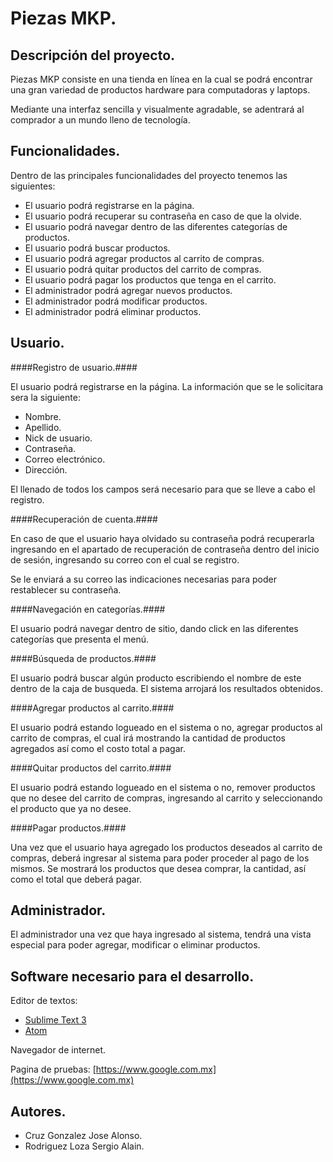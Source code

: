 Piezas MKP.
===================================
Descripción del proyecto.
--------------------------

Piezas MKP consiste en una tienda en línea en la cual se podrá encontrar una gran variedad de productos hardware para computadoras y laptops.


Mediante una interfaz sencilla y visualmente agradable, se adentrará al comprador a un mundo lleno de tecnología.

Funcionalidades.
------------------
Dentro de las principales funcionalidades del proyecto tenemos las siguientes:

- El usuario podrá registrarse en la página.
- El usuario podrá recuperar su contraseña en caso de que la olvide.
- El usuario podrá navegar dentro de las diferentes categorías de productos.
- El usuario podrá buscar productos.
- El usuario podrá agregar productos al carrito de compras.
- El usuario podrá quitar productos del carrito de compras.
- El usuario podrá pagar los productos que tenga en el carrito.
- El administrador podrá agregar nuevos productos.
- El administrador podrá modificar productos.
- El administrador podrá eliminar productos.

Usuario.
------------------
####Registro de usuario.####

El usuario podrá registrarse en la página. La información que se le solicitara sera la siguiente:

- Nombre.
- Apellido.
- Nick de usuario.
- Contraseña.
- Correo electrónico.
- Dirección.

El llenado de todos los campos será necesario para que se lleve a cabo el registro.

####Recuperación de cuenta.####

En caso de que el usuario haya olvidado su contraseña podrá recuperarla ingresando en el apartado de recuperación de contraseña dentro del inicio de sesión, ingresando su correo con el cual se registro.

Se le enviará a su correo las indicaciones necesarias para poder restablecer su contraseña.

####Navegación en categorías.####

El usuario podrá navegar dentro de sitio, dando click en las diferentes categorías que presenta el menú.

####Búsqueda de productos.####

El usuario podrá buscar algún producto escribiendo el nombre de este dentro de la caja de busqueda. El sistema arrojará los resultados obtenidos.

####Agregar productos al carrito.####

El usuario podrá estando logueado en el sistema o no, agregar productos al carrito de compras, el cual irá mostrando la cantidad de productos agregados así como el costo total a pagar.

####Quitar productos del carrito.####

El usuario podrá estando logueado en el sistema o no, remover productos que no desee del carrito de compras, ingresando al carrito y seleccionando el producto que ya no desee.

####Pagar productos.####

Una vez que el usuario haya agregado los productos deseados al carrito de compras, deberá ingresar al sistema para poder proceder al pago de los mismos. Se mostrará los productos que desea comprar, la cantidad, así como el total que deberá pagar.

Administrador.
------------------
El administrador una vez que haya ingresado al sistema, tendrá una vista especial para poder agregar, modificar o eliminar productos.


Software necesario para el desarrollo.
------------------
Editor de textos:

- [Sublime Text 3](https://www.sublimetext.com/3) 
- [Atom](https://atom.io/)

Navegador de internet.

Pagina de pruebas: [https://www.google.com.mx](https://www.google.com.mx)

Autores.
------------------
- Cruz Gonzalez Jose Alonso.
- Rodriguez Loza Sergio Alain.
